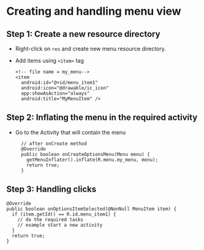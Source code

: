 # Creating and handling menu view

## Step 1: Create a new resource directory 
* Right-click on `res` and create new menu resource directory.
* Add items using `<item>` tag
  
    ```
    <!-- file name = my_menu-->
    <item
      android:id="@+id/menu_item1"
      android:icon="@drawable/ic_icon"
      app:showAsAction="always"
      android:title="MyMenuItem" />
    ```

## Step 2: Inflating the menu in the required activity
* Go to the Activity that will contain the menu

    ```
      // after onCreate method
      @Override
      public boolean onCreateOptionsMenu(Menu menu) {
        getMenuInflater().inflate(R.menu.my_menu, menu);
        return true;
      }
    ```

## Step 3: Handling clicks 

    @Override 
    public boolean onOptionsItemSelected(@NonNull MenuItem item) {
      if (item.getId() == R.id.menu_item1) {
        // do the required tasks
        // example start a new activity 
      }
      return true; 
    }
